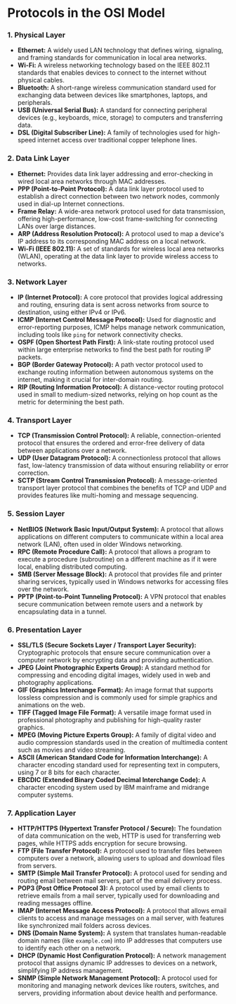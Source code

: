 # Protocols in the OSI Model

### 1. **Physical Layer**

- **Ethernet:** A widely used LAN technology that defines wiring, signaling, and framing standards for communication in local area networks.
- **Wi-Fi:** A wireless networking technology based on the IEEE 802.11 standards that enables devices to connect to the internet without physical cables.
- **Bluetooth:** A short-range wireless communication standard used for exchanging data between devices like smartphones, laptops, and peripherals.
- **USB (Universal Serial Bus):** A standard for connecting peripheral devices (e.g., keyboards, mice, storage) to computers and transferring data.
- **DSL (Digital Subscriber Line):** A family of technologies used for high-speed internet access over traditional copper telephone lines.

### 2. **Data Link Layer**

- **Ethernet:** Provides data link layer addressing and error-checking in wired local area networks through MAC addresses.
- **PPP (Point-to-Point Protocol):** A data link layer protocol used to establish a direct connection between two network nodes, commonly used in dial-up Internet connections.
- **Frame Relay:** A wide-area network protocol used for data transmission, offering high-performance, low-cost frame-switching for connecting LANs over large distances.
- **ARP (Address Resolution Protocol):** A protocol used to map a device's IP address to its corresponding MAC address on a local network.
- **Wi-Fi (IEEE 802.11):** A set of standards for wireless local area networks (WLAN), operating at the data link layer to provide wireless access to networks.

### 3. **Network Layer**

- **IP (Internet Protocol):** A core protocol that provides logical addressing and routing, ensuring data is sent across networks from source to destination, using either IPv4 or IPv6.
- **ICMP (Internet Control Message Protocol):** Used for diagnostic and error-reporting purposes, ICMP helps manage network communication, including tools like `ping` for network connectivity checks.
- **OSPF (Open Shortest Path First):** A link-state routing protocol used within large enterprise networks to find the best path for routing IP packets.
- **BGP (Border Gateway Protocol):** A path vector protocol used to exchange routing information between autonomous systems on the internet, making it crucial for inter-domain routing.
- **RIP (Routing Information Protocol):** A distance-vector routing protocol used in small to medium-sized networks, relying on hop count as the metric for determining the best path.

### 4. **Transport Layer**

- **TCP (Transmission Control Protocol):** A reliable, connection-oriented protocol that ensures the ordered and error-free delivery of data between applications over a network.
- **UDP (User Datagram Protocol):** A connectionless protocol that allows fast, low-latency transmission of data without ensuring reliability or error correction.
- **SCTP (Stream Control Transmission Protocol):** A message-oriented transport layer protocol that combines the benefits of TCP and UDP and provides features like multi-homing and message sequencing.

### 5. **Session Layer**

- **NetBIOS (Network Basic Input/Output System):** A protocol that allows applications on different computers to communicate within a local area network (LAN), often used in older Windows networking.
- **RPC (Remote Procedure Call):** A protocol that allows a program to execute a procedure (subroutine) on a different machine as if it were local, enabling distributed computing.
- **SMB (Server Message Block):** A protocol that provides file and printer sharing services, typically used in Windows networks for accessing files over the network.
- **PPTP (Point-to-Point Tunneling Protocol):** A VPN protocol that enables secure communication between remote users and a network by encapsulating data in a tunnel.

### 6. **Presentation Layer**

- **SSL/TLS (Secure Sockets Layer / Transport Layer Security):** Cryptographic protocols that ensure secure communication over a computer network by encrypting data and providing authentication.
- **JPEG (Joint Photographic Experts Group):** A standard method for compressing and encoding digital images, widely used in web and photography applications.
- **GIF (Graphics Interchange Format):** An image format that supports lossless compression and is commonly used for simple graphics and animations on the web.
- **TIFF (Tagged Image File Format):** A versatile image format used in professional photography and publishing for high-quality raster graphics.
- **MPEG (Moving Picture Experts Group):** A family of digital video and audio compression standards used in the creation of multimedia content such as movies and video streaming.
- **ASCII (American Standard Code for Information Interchange):** A character encoding standard used for representing text in computers, using 7 or 8 bits for each character.
- **EBCDIC (Extended Binary Coded Decimal Interchange Code):** A character encoding system used by IBM mainframe and midrange computer systems.

### 7. **Application Layer**

- **HTTP/HTTPS (Hypertext Transfer Protocol / Secure):** The foundation of data communication on the web, HTTP is used for transferring web pages, while HTTPS adds encryption for secure browsing.
- **FTP (File Transfer Protocol):** A protocol used to transfer files between computers over a network, allowing users to upload and download files from servers.
- **SMTP (Simple Mail Transfer Protocol):** A protocol used for sending and routing email between mail servers, part of the email delivery process.
- **POP3 (Post Office Protocol 3):** A protocol used by email clients to retrieve emails from a mail server, typically used for downloading and reading messages offline.
- **IMAP (Internet Message Access Protocol):** A protocol that allows email clients to access and manage messages on a mail server, with features like synchronized mail folders across devices.
- **DNS (Domain Name System):** A system that translates human-readable domain names (like `example.com`) into IP addresses that computers use to identify each other on a network.
- **DHCP (Dynamic Host Configuration Protocol):** A network management protocol that assigns dynamic IP addresses to devices on a network, simplifying IP address management.
- **SNMP (Simple Network Management Protocol):** A protocol used for monitoring and managing network devices like routers, switches, and servers, providing information about device health and performance.

